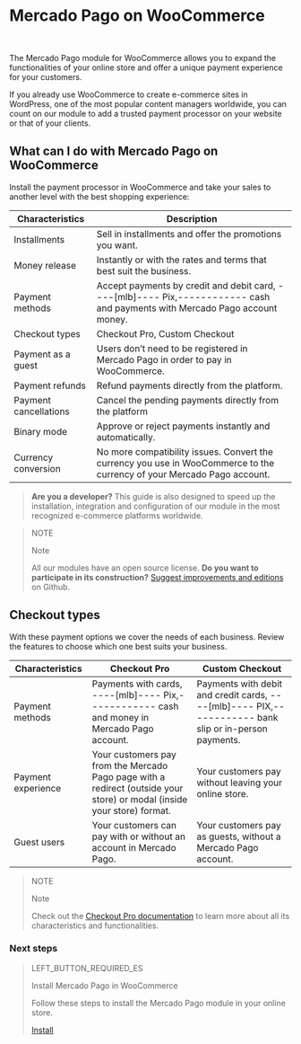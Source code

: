 # Mercado Pago on WooCommerce
<br/>

The Mercado Pago module for WooCommerce allows you to expand the functionalities of your online store and offer a unique payment experience for your customers.

If you already use WooCommerce to create e-commerce sites in WordPress, one of the most popular content managers worldwide, you can count on our module to add a trusted payment processor on your website or that of your clients.

## What can I do with Mercado Pago on WooCommerce

Install the payment processor in WooCommerce and take your sales to another level with the best shopping experience:

| Characteristics | Description |
| --- | --- |
| Installments | Sell in installments and offer the promotions you want. |
| Money release | Instantly or with the rates and terms that best suit the business. |
| Payment methods | Accept payments by credit and debit card, ----[mlb]---- Pix,------------ cash and payments with Mercado Pago account money. |
| Checkout types | Checkout Pro, Custom Checkout |
| Payment as a guest | Users don’t need to be registered in Mercado Pago in order to pay in WooCommerce. |
| Payment refunds | Refund payments directly from the platform. |
| Payment cancellations | Cancel the pending payments directly from the platform |
| Binary mode | Approve or reject payments instantly and automatically. |
| Currency conversion | No more compatibility issues. Convert the currency you use in WooCommerce to the currency of your Mercado Pago account. |

>**Are you a developer?**
>This guide is also designed to speed up the installation, integration and configuration of our module in the most recognized e-commerce platforms worldwide.

<span></span>

> NOTE
>
> Note
>
> All our modules have an open source license. **Do you want to participate in its construction?** [Suggest improvements and editions](https://github.com/mercadopago/cart-woocommerce) on Github.

## Checkout types

With these payment options we cover the needs of each business. Review the features to choose which one best suits your business.

| Characteristics | Checkout Pro | Custom Checkout |
| --- | --- | --- |
| Payment methods | Payments with cards, ----[mlb]---- Pix,------------ cash and money in Mercado Pago account. | Payments with debit and credit cards, ----[mlb]---- PIX,------------ bank slip or in-person payments. |
| Payment experience | Your customers pay from the Mercado Pago page with a redirect (outside your store) or modal (inside your store) format. | Your customers pay without leaving your online store. |
| Guest users | Your customers can pay with or without an account in Mercado Pago. | Your customers pay as guests, without a Mercado Pago account. |

> NOTE
>
> Note
>
> Check out the [Checkout Pro documentation](https://www.mercadopago[FAKER][URL][DOMAIN]/developers/en/guides/online-payments/checkout-pro/introduction) to learn more about all its characteristics and functionalities.

### Next steps

> LEFT_BUTTON_REQUIRED_ES
>
> Install Mercado Pago in WooCommerce
>
> Follow these steps to install the Mercado Pago module in your online store.
>
> 
> [Install](https://www.mercadopago[FAKER][URL][DOMAIN]/developers/en/guides/plugins/woocommerce/instalation)
